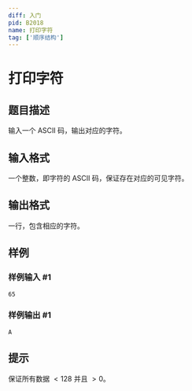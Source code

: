 ```yaml
---
diff: 入门
pid: B2018
name: 打印字符
tag: ['顺序结构']
---
```

# 打印字符
## 题目描述

输入一个 ASCII 码，输出对应的字符。
## 输入格式

一个整数，即字符的 ASCII 码，保证存在对应的可见字符。
## 输出格式

一行，包含相应的字符。
## 样例

### 样例输入 #1
```
65
```
### 样例输出 #1
```
A
```
## 提示

保证所有数据 $<128$ 并且 $>0$。
